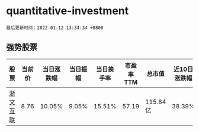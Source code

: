 # quantitative-investment

`最后更新时间：2022-01-12 13:34:34 +0800`

## 强势股票

|股票|当前价|当日涨跌幅|当日振幅|当日换手率|市盈率TTM|总市值|近10日涨跌幅|
|----|----|----|----|----|----|----|----|
|[浙文互联](https://xueqiu.com/S/SH600986)|8.76|10.05%|9.05%|15.51%|57.19|115.84亿|38.39%|
